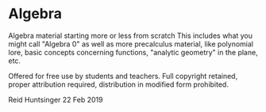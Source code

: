 # Algebra
Algebra material starting more or less from scratch
This includes what you might call "Algebra 0" as well as more precalculus material, like polynomial lore, basic concepts concerning functions, "analytic geometry" in the plane, etc.

Offered for free use by students and teachers. Full copyright retained, proper attribution required, distribution in modified form prohibited.

Reid Huntsinger 22 Feb 2019
